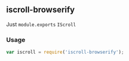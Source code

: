 ## iscroll-browserify

Just `module.exports` `IScroll`

### Usage

```javascript
var iscroll = require('iscroll-browserify');
```
